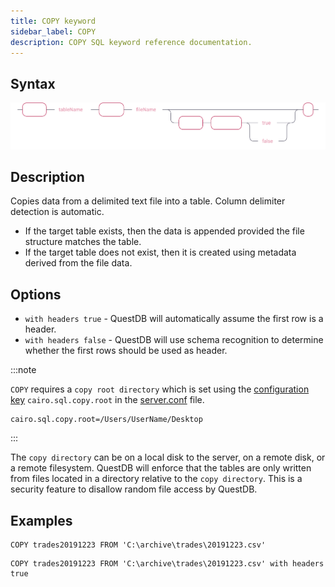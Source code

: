 ```yaml
---
title: COPY keyword
sidebar_label: COPY
description: COPY SQL keyword reference documentation.
---
```


## Syntax

![Flow chart showing the syntax of the COPY keyword](/img/docs/diagrams/copy.svg)

## Description

Copies data from a delimited text file into a table. Column delimiter detection
is automatic.

- If the target table exists, then the data is appended provided the file
  structure matches the table.
- If the target table does not exist, then it is created using metadata derived
  from the file data.

## Options

- `with headers true` - QuestDB will automatically assume the first row is a
  header.
- `with headers false` - QuestDB will use schema recognition to determine
  whether the first rows should be used as header.

:::note

`COPY` requires a `copy root directory` which is set using the
[configuration key](/docs/reference/configuration/server/) `cairo.sql.copy.root`
in the
[server.conf](/docs/reference/configuration/root-directory-structure/#serverconf)
file.

```shell title="Example"
cairo.sql.copy.root=/Users/UserName/Desktop
```

:::

The `copy directory` can be on a local disk to the server, on a remote disk, or
a remote filesystem. QuestDB will enforce that the tables are only written from
files located in a directory relative to the `copy directory`. This is a
security feature to disallow random file access by QuestDB.

## Examples

```questdb-sql title="COPY"
COPY trades20191223 FROM 'C:\archive\trades\20191223.csv'
```

```questdb-sql title="COPY with headers true"
COPY trades20191223 FROM 'C:\archive\trades\20191223.csv' with headers true
```
